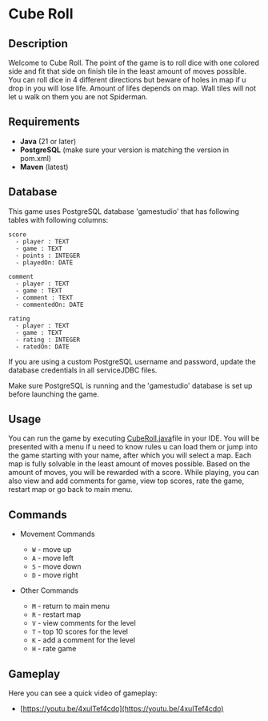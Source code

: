 # Cube Roll

## Description
Welcome to Cube Roll. The point of the game is to roll dice with one colored side and fit that side on finish tile in the least amount of moves possible. You can roll dice in 4 different directions but beware of holes in map if u drop in you will lose life. Amount of lifes depends on map. Wall tiles will not let u walk on them you are not Spiderman.

## Requirements

- __Java__ (21 or later)  
- __PostgreSQL__ (make sure your version is matching the version in pom.xml) 
- __Maven__ (latest)
## Database

This game uses PostgreSQL database 'gamestudio' that has following tables with following columns:
```
score
  - player : TEXT
  - game : TEXT
  - points : INTEGER
  - playedOn: DATE

comment
  - player : TEXT
  - game : TEXT
  - comment : TEXT
  - commentedOn: DATE

rating
  - player : TEXT
  - game : TEXT
  - rating : INTEGER
  - ratedOn: DATE
```

If you are using a custom PostgreSQL username and password, update the database credentials in all serviceJDBC files.

Make sure PostgreSQL is running and the 'gamestudio' database is set up before launching the game.
## Usage

You can run the game by executing [CubeRoll.java](src/main/java/sk/tuke/gamestudio/game/cube_roll/CubeRoll.java)file in your IDE. You will be presented with a menu if u need to know rules u can load them or jump into the game starting with your name, after which you will select a map. Each map is fully solvable in the least amount of moves possible. Based on the amount of moves, you will be rewarded with a score. While playing, you can also view and add comments for game, view top scores, rate the game, restart map or go back to main menu.


## Commands

- Movement Commands
  - `W` - move up
  - `A` - move left
  - `S` - move down
  - `D` - move right

- Other Commands
  - `M` - return to main menu
  - `R` - restart map
  - `V` - view comments for the level
  - `T` - top 10 scores for the level
  - `K` - add a comment for the level
  - `H` - rate game

  
## Gameplay

Here you can see a quick video of gameplay:
- [https://youtu.be/4xulTef4cdo](https://youtu.be/4xulTef4cdo)